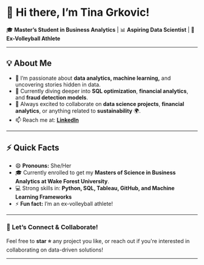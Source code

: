 # 👋 Hi there, I’m Tina Grkovic!

🎓 **Master’s Student in Business Analytics** | 📊 **Aspiring Data Scientist** | 🏐 **Ex-Volleyball Athlete**

---

## 💡 **About Me**
- 👀 I’m passionate about **data analytics, machine learning,** and uncovering stories hidden in data.
- 🌱 Currently diving deeper into **SQL optimization**, **financial analytics**, and **fraud detection models**.
- 💞️ Always excited to collaborate on **data science projects**, **financial analytics**, or anything related to **sustainability** 🌍.
- 📫 Reach me at: **[LinkedIn](https://www.linkedin.com/in/tinatheg/)**

---

## ⚡ **Quick Facts**
- 😄 **Pronouns:** She/Her
- 🎓 Currently enrolled to get my **Masters of Science in Business Analytics at Wake Forest University**.
- 💻 Strong skills in: **Python, SQL, Tableau, GitHub, and Machine Learning Frameworks**
- ⚡ **Fun fact:** I’m an ex-volleyball athlete!

---

### 🚀 **Let’s Connect & Collaborate!**
Feel free to **star ⭐** any project you like, or reach out if you're interested in collaborating on data-driven solutions!

---

<!---
TinaGrkovic/TinaGrkovic is a ✨ special ✨ repository because its `README.md` (this file) appears on your GitHub profile.
You can click the Preview link to take a look at your changes.
--->
